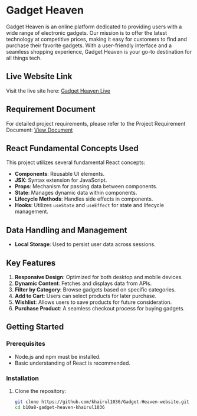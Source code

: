 # Gadget Heaven

Gadget Heaven is an online platform dedicated to providing users with a wide range of electronic gadgets. Our mission is to offer the latest technology at competitive prices, making it easy for customers to find and purchase their favorite gadgets. With a user-friendly interface and a seamless shopping experience, Gadget Heaven is your go-to destination for all things tech.

## Live Website Link

Visit the live site here: [Gadget Heaven Live](https://gadget8.netlify.app/)

## Requirement Document

For detailed project requirements, please refer to the Project Requirement Document: [View Document](https://github.com/programming-hero-web-course-4/b10a8-gadget-heaven-khairul1036/blob/main/public/Project%20Requirement%20Document.pdf)

## React Fundamental Concepts Used

This project utilizes several fundamental React concepts:

- **Components**: Reusable UI elements.
- **JSX**: Syntax extension for JavaScript.
- **Props**: Mechanism for passing data between components.
- **State**: Manages dynamic data within components.
- **Lifecycle Methods**: Handles side effects in components.
- **Hooks**: Utilizes `useState` and `useEffect` for state and lifecycle management.

## Data Handling and Management

- **Local Storage**: Used to persist user data across sessions.

## Key Features

1. **Responsive Design**: Optimized for both desktop and mobile devices.
2. **Dynamic Content**: Fetches and displays data from APIs.
3. **Filter by Category**: Browse gadgets based on specific categories.
4. **Add to Cart**: Users can select products for later purchase.
5. **Wishlist**: Allows users to save products for future consideration.
6. **Purchase Product**: A seamless checkout process for buying gadgets.

## Getting Started

### Prerequisites

- Node.js and npm must be installed.
- Basic understanding of React is recommended.

### Installation

1. Clone the repository:
   ```bash
   git clone https://github.com/khairul1036/Gadget-Heaven-website.git
   cd b10a8-gadget-heaven-khairul1036

